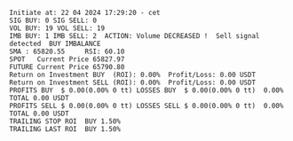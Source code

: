     Initiate at: 22 04 2024 17:29:20 - cet
    SIG BUY: 0 SIG SELL: 0  
    VOL BUY: 19 VOL SELL: 19
    IMB BUY: 1 IMB SELL: 2  ACTION: Volume DECREASED !  Sell signal detected  BUY IMBALANCE
    SMA : 65820.55     RSI: 60.10
    SPOT   Current Price 65827.97
    FUTURE Current Price 65790.80
    Return on Investment BUY  (ROI): 0.00%  Profit/Loss: 0.00 USDT
    Return on Investment SELL (ROI): 0.00%  Profit/Loss: 0.00 USDT
    PROFITS BUY  $ 0.00(0.00% 0 tt) LOSSES BUY  $ 0.00(0.00% 0 tt)  0.00%  TOTAL 0.00 USDT
    PROFITS SELL $ 0.00(0.00% 0 tt) LOSSES SELL $ 0.00(0.00% 0 tt)  0.00%  TOTAL 0.00 USDT
    TRAILING STOP ROI  BUY 1.50%
    TRAILING LAST ROI  BUY 1.50%
